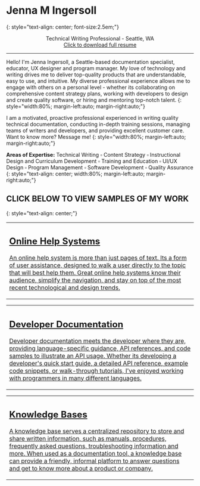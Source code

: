 # Jenna M Ingersoll
{: style="text-align: center; font-size:2.5em;"}

<p style="text-align:center;">Technical Writing Professional - Seattle, WA <br />
  <a href="https://drive.google.com/open?id=0B8WUv5172EuCQndhVzQzY1hQcWxfdmpORG1xMWhjZUM3TmxB">Click to download full resume</a>
</p>

---

Hello! I'm Jenna Ingersoll, a Seattle-based documentation specialist, educator, UX designer and program manager. My love of technology and writing drives me to deliver top-quality products that are understandable, easy to use, and intuitive. My diverse professional experience allows me to engage with others on a personal level - whether its collaborating on comprehensive content strategy plans, working with developers to design and create quality software, or hiring and mentoring top-notch talent.
{: style="width:80%; margin-left:auto; margin-right:auto;"}

I am a motivated, proactive professional experienced in writing quality technical documentation, conducting in-depth training sessions, managing teams of writers and developers, and providing excellent customer care. Want to know more? Message me!
{: style="width:80%; margin-left:auto; margin-right:auto;"}

**Areas of Expertise:** Technical Writing ▫ Content Strategy ▫ Instructional Design and Curriculum Development ▫ Training and Education ▫ UI/UX Design ▫ Program Management ▫ Software Development ▫ Quality Assurance
{: style="text-align: center; width:80%; margin-left:auto; margin-right:auto;"}


## CLICK BELOW TO VIEW SAMPLES OF MY WORK
{: style="text-align: center;"}

<table class="card">
  <tr>
     <td><a href="help/overview.html"><h2>Online Help Systems</h2><p>An online help system is more than just pages of text. Its a form of user assistance, designed to walk a user directly to the topic that will best help them. Great online help systems know their audience, simplify the navigation, and stay on top of the most recent technological and design trends.</p></a></td>
  </tr>
</table>

<table class="card">
  <tr>
     <td><a href="dev/overview.html"><h2>Developer Documentation</h2><p>Developer documentation meets the developer where they are, providing language-specific guidance, API references, and code samples to illustrate an API usage. Whether its developing a developer's quick start guide, a detailed API reference, example code snippets, or walk-through tutorials, I've enjoyed working with programmers in many different languages.</p></a></td>
  </tr>
</table>

<table class="card" style="margin-left: auto; margin-right:auto;">
  <tr>
     <td><a href="kb/overview.html"><h2>Knowledge Bases</h2><p>A knowledge base serves a centralized repository to store and share written information, such as manuals, procedures, frequently asked questions, troubleshooting information and more. When used as a documentation tool, a knowledge base can provide a friendly, informal platform to answer questions and get to know more about a product or company.</p></a></td>
  </tr>
</table>
